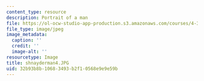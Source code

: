 ```yaml
---
content_type: resource
description: Portrait of a man
file: https://ol-ocw-studio-app-production.s3.amazonaws.com/courses/4-341-introduction-to-photography-fall-2002/32b93b8b10683493b2f10568e9e9e59b_shnayderman4.JPG
file_type: image/jpeg
image_metadata:
  caption: ''
  credit: ''
  image-alt: ''
resourcetype: Image
title: shnayderman4.JPG
uid: 32b93b8b-1068-3493-b2f1-0568e9e9e59b
---
```

